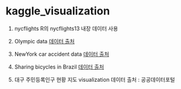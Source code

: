 # kaggle_visualization


1. nycflights
R의 nycflights13 내장 데이터 사용

2. Olympic data
[데이터 출처](https://www.kaggle.com/heesoo37/120-years-of-olympic-history-athletes-and-results)

3. NewYork car accident data
[데이터 출처](https://www.kaggle.com/new-york-city/nypd-motor-vehicle-collisions)

4. Sharing bicycles in Brazil
[데이터 출처](https://www.kaggle.com/marlesson/bicycle-sharing-brazil-sp-gyn)

5. 대구 주민등록인구 현황 지도 visualization
데이터 출처 : 공공데이터포털
